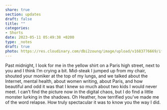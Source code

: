 ```yaml
---
share: true
section: updates
draft: false
title: ""
categories:
- Shorts
date: 2023-05-11 05:49:38 +0200
type: _notes
draft: true
photo: https://res.cloudinary.com/dbi2zounq/image/upload/v1683776669/ifdmcex8g6e4pqjfv9ms.jpg
---
```


Past midnight, I look for me in the yellow shirt on a Paris high street, next to you and I think I’m crying a bit. Mid-steak I jumped up from my chair, shouted your moniker at the top of my lungs, and we talked about the Internet, mental health, about women writing, about Paris, and how beautiful and odd it was that I knew so much about two kids I would never meet. I can’t find the picture now in the digital chaos, but I do find a little monster lurking in the shadows. Oh Heather, how terrified you’ve made me of the word relapse. How truly spectacular it was to know you the way I did.
